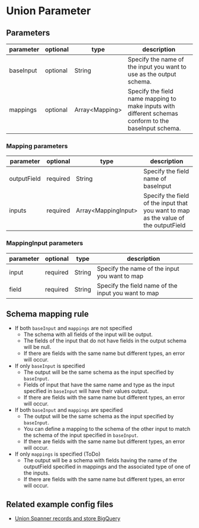 # Union Parameter

## Parameters

| parameter | optional | type            | description                                                                                           |
|-----------|----------|-----------------|-------------------------------------------------------------------------------------------------------|
| baseInput | optional | String          | Specify the name of the input you want to use as the output schema.                                   |
| mappings  | optional | Array<Mapping\> | Specify the field name mapping to make inputs with different schemas conform to the baseInput schema. |

### Mapping parameters

| parameter   | optional | type                 | description                                                                         |
|-------------|----------|----------------------|-------------------------------------------------------------------------------------|
| outputField | required | String               | Specify the field name of baseInput                                                 |
| inputs      | required | Array<MappingInput\> | Specify the field of the input that you want to map as the value of the outputField |

### MappingInput parameters

| parameter | optional | type   | description                                         |
|-----------|----------|--------|-----------------------------------------------------|
| input     | required | String | Specify the name of the input you want to map       |
| field     | required | String | Specify the field name of the input you want to map |

## Schema mapping rule

* If both `baseInput` and `mappings` are not specified
  * The schema with all fields of the input will be output.
  * The fields of the input that do not have fields in the output schema will be null.
  * If there are fields with the same name but different types, an error will occur.
* If only `baseInput` is specified
  * The output will be the same schema as the input specified by `baseInput`.
  * Fields of input that have the same name and type as the input specified in `baseInput` will have their values output.
  * If there are fields with the same name but different types, an error will occur.
* If both `baseInput` and `mappings` are specified
  * The output will be the same schema as the input specified by `baseInput`.
  * You can define a mapping to the schema of the other input to match the schema of the input specified in `baseInput`.
  * If there are fields with the same name but different types, an error will occur.
* If only `mappings` is specified (ToDo)
  * The output will be a schema with fields having the name of the outputField specified in mappings and the associated type of one of the inputs.
  * If there are fields with the same name but different types, an error will occur.

## Related example config files

* [Union Spanner records and store BigQuery](../../../../examples/pubsub-to-union-to-bigquery.json)

